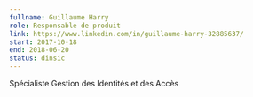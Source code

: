```yaml
---
fullname: Guillaume Harry
role: Responsable de produit
link: https://www.linkedin.com/in/guillaume-harry-32885637/
start: 2017-10-18
end: 2018-06-20
status: dinsic
---
```


Spécialiste Gestion des Identités et des Accès
